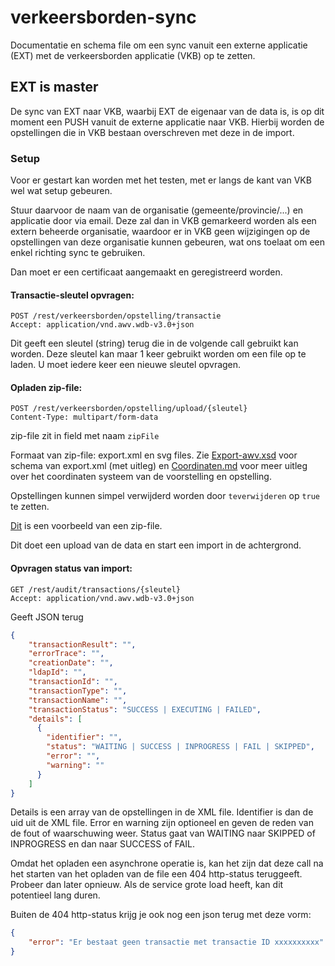 # verkeersborden-sync
Documentatie en schema file om een sync vanuit een externe applicatie (EXT) met de verkeersborden applicatie (VKB) op te zetten.

## EXT is master
De sync van EXT naar VKB, waarbij EXT de eigenaar van de data is, is op dit moment een PUSH vanuit de externe applicatie naar VKB.
Hierbij worden de opstellingen die in VKB bestaan overschreven met deze in de import.

### Setup
Voor er gestart kan worden met het testen, met er langs de kant van VKB wel wat setup gebeuren.

Stuur daarvoor de naam van de organisatie (gemeente/provincie/...) en applicatie door via email. Deze zal dan in VKB gemarkeerd worden als een extern beheerde organisatie, waardoor er in VKB geen wijzigingen op de opstellingen van deze organisatie kunnen gebeuren, wat ons toelaat om een enkel richting sync te gebruiken.

Dan moet er een certificaat aangemaakt en geregistreerd worden.


#### Transactie-sleutel opvragen:

```HTTP
POST /rest/verkeersborden/opstelling/transactie
Accept: application/vnd.awv.wdb-v3.0+json
```

Dit geeft een sleutel (string) terug die in de volgende call gebruikt kan worden. Deze sleutel kan maar 1 keer gebruikt worden om een file op te laden. U moet iedere keer een nieuwe sleutel opvragen.

#### Opladen zip-file:

```HTTP
POST /rest/verkeersborden/opstelling/upload/{sleutel}
Content-Type: multipart/form-data
```

zip-file zit in field met naam ``zipFile``

Formaat van zip-file: export.xml en svg files. Zie [Export-awv.xsd](Export-awv.xsd) voor schema van export.xml (met uitleg) en [Coordinaten.md](Coordinaten.md) voor meer uitleg over het coordinaten systeem van de voorstelling en opstelling.

Opstellingen kunnen simpel verwijderd worden door ``teverwijderen`` op ``true`` te zetten.

[Dit](verkeersborden.zip) is een voorbeeld van een zip-file.

Dit doet een upload van de data en start een import in de achtergrond.

#### Opvragen status van import:

```HTTP
GET /rest/audit/transactions/{sleutel}
Accept: application/vnd.awv.wdb-v3.0+json
```

Geeft JSON terug

```JSON
{
    "transactionResult": "",
    "errorTrace": "",
    "creationDate": "",
    "ldapId": "",
    "transactionId": "",
    "transactionType": "",
    "transactionName": "",
    "transactionStatus": "SUCCESS | EXECUTING | FAILED",
    "details": [
      {
        "identifier": "",
        "status": "WAITING | SUCCESS | INPROGRESS | FAIL | SKIPPED",
        "error": "",
        "warning": ""
      }
    ]
}
```

Details is een array van de opstellingen in de XML file. Identifier is dan de uid uit de XML file.
Error en warning zijn optioneel en geven de reden van de fout of waarschuwing weer.
Status gaat van WAITING naar SKIPPED of INPROGRESS en dan naar SUCCESS of FAIL.

Omdat het opladen een asynchrone operatie is, kan het zijn dat deze call na het starten van het opladen van de file een 404 http-status teruggeeft. Probeer dan later opnieuw. Als de service grote load heeft, kan dit potentieel lang duren.

Buiten de 404 http-status krijg je ook nog een json terug met deze vorm:

```JSON
{
    "error": "Er bestaat geen transactie met transactie ID xxxxxxxxxx"
}
```
